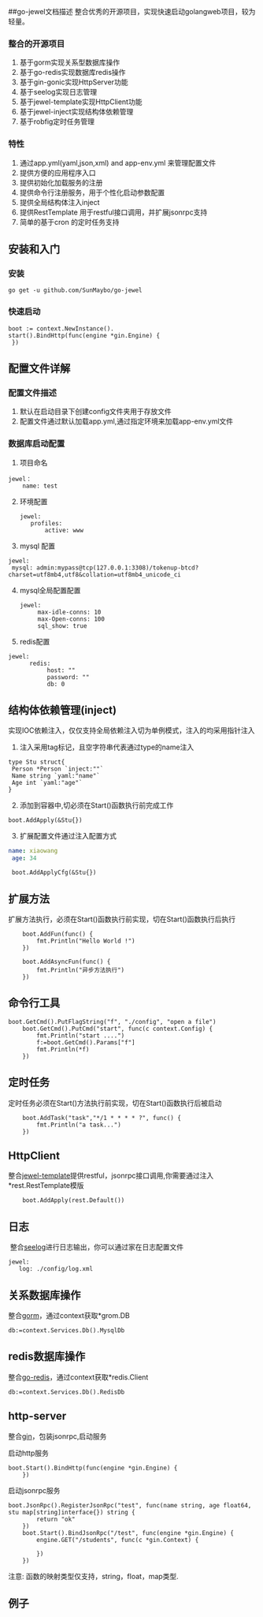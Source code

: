 ##go-jewel文档描述
整合优秀的开源项目，实现快速启动golangweb项目，较为轻量。
### 整合的开源项目
1. 基于gorm实现关系型数据库操作
2. 基于go-redis实现数据库redis操作
3. 基于gin-gonic实现HttpServer功能
4. 基于seelog实现日志管理
5. 基于jewel-template实现HttpClient功能
6. 基于jewel-inject实现结构体依赖管理
7. 基于robfig定时任务管理

### 特性
1. 通过app.yml(yaml,json,xml) and app-env.yml 来管理配置文件
2. 提供方便的应用程序入口
3. 提供初始化加载服务的注册
4. 提供命令行注册服务，用于个性化启动参数配置
5. 提供全局结构体注入inject
6. 提供RestTemplate 用于restful接口调用，并扩展jsonrpc支持
7. 简单的基于cron 的定时任务支持

## 安装和入门
### 安装
```
go get -u github.com/SunMaybo/go-jewel
```
### 快速启动
```
boot := context.NewInstance().
start().BindHttp(func(engine *gin.Engine) {
 })

```

## 配置文件详解
### 配置文件描述
  1. 默认在启动目录下创建config文件夹用于存放文件
  2. 配置文件通过默认加载app.yml,通过指定环境来加载app-env.yml文件

### 数据库启动配置
1. 项目命名

 ```
 jewel：
     name: test
 ```

2.  环境配置

    ```
    jewel:
       profiles:
           active: www
    ```

3. mysql 配置

  ```
jewel:
   mysql: admin:mypass@tcp(127.0.0.1:3308)/tokenup-btcd? charset=utf8mb4,utf8&collation=utf8mb4_unicode_ci
  ```
4. mysql全局配置配置

 	```
 	jewel:
   		 max-idle-conns: 10
   		 max-Open-conns: 100
   		 sql_show: true
	```

5. redis配置

  ```
  jewel:
     	redis:
     		 host: ""
      		 password: ""
      		 db: 0
  ```


## 结构体依赖管理(inject)
实现IOC依赖注入，仅仅支持全局依赖注入切为单例模式，注入的均采用指针注入

1. 注入采用tag标记，且空字符串代表通过type的name注入

```
type Stu struct{
 Person *Person `inject:""`
 Name string `yaml:"name"`
 Age int `yaml:"age"`
}
```
2. 添加到容器中,切必须在Start()函数执行前完成工作

```
boot.AddApply(&Stu{})

```

3. 扩展配置文件通过注入配置方式

```app.yml
name: xiaowang
 age: 34
```
```golang
 boot.AddApplyCfg(&Stu{})
```
## 扩展方法
扩展方法执行，必须在Start()函数执行前实现，切在Start()函数执行后执行

```
	boot.AddFun(func() {
		fmt.Println("Hello World !")
	})
```
```
	boot.AddAsyncFun(func() {
		fmt.Println("异步方法执行")
	})
```
##  命令行工具

```
boot.GetCmd().PutFlagString("f", "./config", "open a file")
	boot.GetCmd().PutCmd("start", func(c context.Config) {
		fmt.Println("start ....")
		f:=boot.GetCmd().Params["f"]
		fmt.Println(*f)
	})
```
## 定时任务
定时任务必须在Start()方法执行前实现，切在Start()函数执行后被启动

```
	boot.AddTask("task","*/1 * * * * ?", func() {
		fmt.Println("a task...")
	})
```
## HttpClient

整合[jewel-template](https://github.com/SunMaybo/jewel-template)提供restful，jsonrpc接口调用,你需要通过注入*rest.RestTemplate模版

```
	boot.AddApply(rest.Default())
```

## 日志
 整合[seelog](https://github.com/cihub/seelog)进行日志输出，你可以通过家在日志配置文件

```
jewel:
   log: ./config/log.xml
```
## 关系数据库操作
整合[gorm](https://github.com/jinzhu/gorm)，通过context获取*grom.DB

```golang
db:=context.Services.Db().MysqlDb
```
## redis数据库操作
整合[go-redis](https://github.com/go-redis/redis)，通过context获取*redis.Client

```golang
db:=context.Services.Db().RedisDb
```
## http-server
整合[gin](https://github.com/gin-gonic/gin)，包装jsonrpc,启动服务

启动http服务

```
boot.Start().BindHttp(func(engine *gin.Engine) {
	})
```

启动jsonrpc服务

```
boot.JsonRpc().RegisterJsonRpc("test", func(name string, age float64, stu map[string]interface{}) string {
		return "ok"
	})
	boot.Start().BindJsonRpc("/test", func(engine *gin.Engine) {
		engine.GET("/students", func(c *gin.Context) {

		})
	})
```
注意: 函数的映射类型仅支持，string，float，map类型.

## 例子
